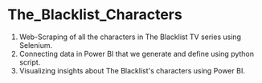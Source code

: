 # The_Blacklist_Characters

1. Web-Scraping of all the characters in The Blacklist TV series using Selenium.
2. Connecting data in Power BI that we generate and define using python script.
3. Visualizing insights about The Blacklist's characters using Power BI.

